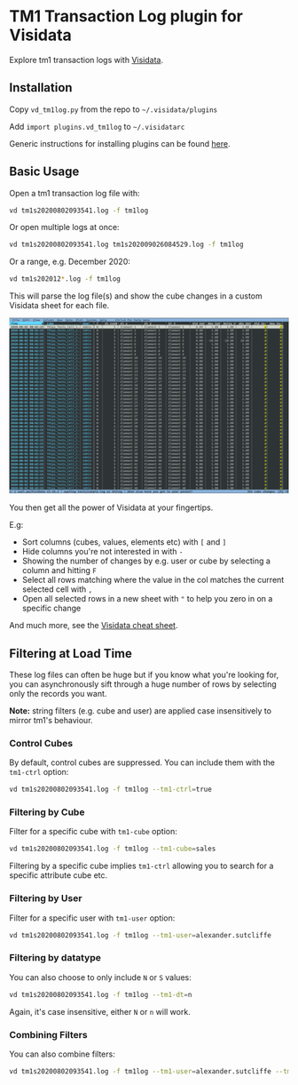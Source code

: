 # TM1 Transaction Log plugin for Visidata

Explore tm1 transaction logs with [Visidata](https://visidata.org).

## Installation

Copy `vd_tm1log.py` from the repo to `~/.visidata/plugins`

Add `import plugins.vd_tm1log` to `~/.visidatarc`

Generic instructions for installing plugins can be found [here](https://www.visidata.org/docs/plugins/).

## Basic Usage

Open a tm1 transaction log file with:

```sh
vd tm1s20200802093541.log -f tm1log
```

Or open multiple logs at once:

```sh
vd tm1s20200802093541.log tm1s202009026084529.log -f tm1log
```

Or a range, e.g. December 2020:

```sh
vd tm1s202012*.log -f tm1log
```

This will parse the log file(s) and show the cube changes in a custom Visidata sheet for each file.


![ScreenShot](screenshot.png)

You then get all the power of Visidata at your fingertips.

E.g:

* Sort columns (cubes, values, elements etc) with `[` and `]`
* Hide columns you're not interested in with `-`
* Showing the number of changes by e.g. user or cube by selecting a column and hitting `F`
* Select all rows matching where the value in the col matches the current selected cell with `,`
* Open all selected rows in a new sheet with `"` to help you zero in on a specific change

And much more, see the [Visidata cheat sheet](https://jsvine.github.io/visidata-cheat-sheet/en/).



## Filtering at Load Time

These log files can often be huge but if you know what you're looking for, you can asynchronously sift through a huge number of rows by selecting only the records you want.

**Note:** string filters (e.g. cube and user) are applied case insensitively to mirror tm1's behaviour.


### Control Cubes

By default, control cubes are suppressed. You can include them with the `tm1-ctrl` option:

```sh
vd tm1s20200802093541.log -f tm1log --tm1-ctrl=true
```

### Filtering by Cube

Filter for a specific cube with `tm1-cube` option:

```sh
vd tm1s20200802093541.log -f tm1log --tm1-cube=sales
```

Filtering by a specific cube implies `tm1-ctrl` allowing you to search for a specific attribute cube etc.

### Filtering by User

Filter for a specific user with `tm1-user` option:

```sh
vd tm1s20200802093541.log -f tm1log --tm1-user=alexander.sutcliffe
```

### Filtering by datatype

You can also choose to only include `N` or `S` values:

```sh
vd tm1s20200802093541.log -f tm1log --tm1-dt=n
```

Again, it's case insensitive, either `N` or `n` will work.

### Combining Filters

You can also combine filters:

```sh
vd tm1s20200802093541.log -f tm1log --tm1-user=alexander.sutcliffe --tm1-cube=sales
```
